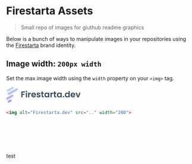 # Firestarta Assets
> Small repo of images for giuthub readme graphics

Below is a bunch of ways to manipulate images in your repositories using the [Firestarta](https://firestarta.dev) brand identity.


## Image width: `200px width`
Set the max image width using the `width` property on your `<img>` tag.

<picture>
  <source media="(prefers-color-scheme: dark)" srcset="./assets/logo-dark.png">
  <img alt="Firestarta.dev" src="./assets/logo-light.png" width="200">
</picture>

```html
<img alt="Firestarta.dev" src=".." width="200">
```

<div style="margin-top:100px">test</div>
